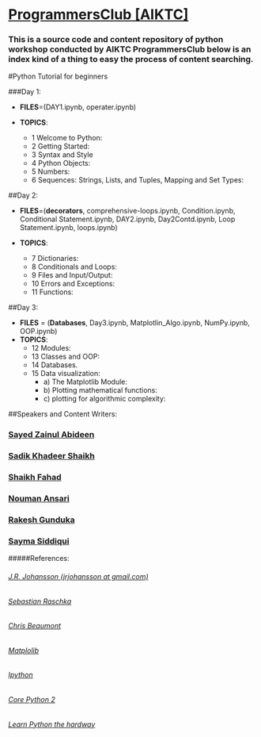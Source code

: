 # [ProgrammersClub [AIKTC]](https://www.facebook.com/aiktcprogrammersclub)

### This is a source code and content repository of python workshop conducted by AIKTC ProgrammersClub below is an index kind of a thing to easy the process of content searching.

#Python  Tutorial for beginners

###Day 1:
+ **FILES**=(DAY1.ipynb, operater.ipynb)

 + **TOPICS**:
    +  1  Welcome to Python:
    +   2  Getting Started:
    +   3  Syntax and Style
    + 4  Python Objects:
    + 5  Numbers:
    +  6  Sequences: Strings, Lists, and Tuples, Mapping and Set Types:    

##Day 2:
+ **FILES**=(**decorators**, comprehensive-loops.ipynb, Condition.ipynb, Conditional Statement.ipynb, DAY2.ipynb, Day2Contd.ipynb, Loop Statement.ipynb, loops.ipynb)

 + **TOPICS**:
    + 7  Dictionaries:
    + 8  Conditionals and Loops:
    + 9  Files and Input/Output:
    + 10 Errors and Exceptions:
    + 11  Functions:

##Day 3:
+ **FILES** = (**Databases**, Day3.ipynb, Matplotlin_Algo.ipynb, NumPy.ipynb, OOP.ipynb)
 + **TOPICS**:
    + 12  Modules:
    + 13  Classes and OOP:
    + 14  Databases.
    + 15 Data visualization:
        + a) The Matplotlib Module:
        + b) Plotting mathematical functions:
        + c) plotting for algor­ithmic complexity:


##Speakers and Content Writers:
### [Sayed Zainul Abideen](https://github.com/zain101/)

### [Sadik Khadeer Shaikh](https://github.com/sadikkhadeer)

### [Shaikh Fahad](https://github.com/fahadshaikh09)

### [Nouman Ansari](#)

### [Rakesh Gunduka](https://github.com/rakeshgunduka)

### [Sayma Siddiqui](#)


#####References:

###### [J.R. Johansson (jrjohansson at gmail.com)](http://github.com/jrjohansson/scientific-python-lectures)

###### [Sebastian Raschka](http://sebastianraschka.com)

###### [Chris Beaumont](http://chrisbeaumont.org/)

###### [Matplolib](http://matplotlib.org/)

###### [Ipython](ipython.org)

###### [Core Python 2](corepython.com/)

###### [Learn Python the hardway](learnpythonthehardway.org)
